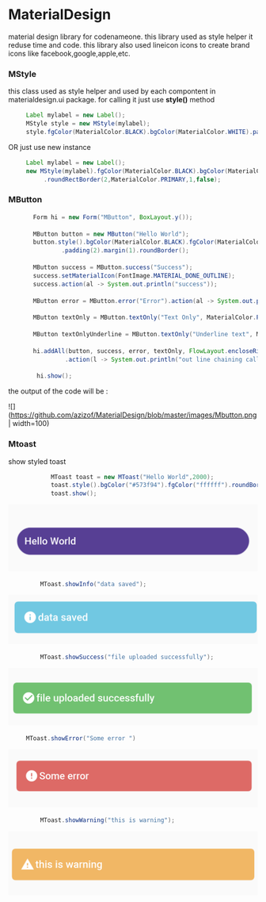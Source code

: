 # MaterialDesign
material design library for codenameone. this library used as style helper it reduse time and code.
this library also used lineicon icons to create brand icons like facebook,google,apple,etc.

### MStyle
this class used as style helper and used by each compontent in materialdesign.ui package. for calling it just use **style()** method 
```java
     Label mylabel = new Label();
     MStyle style = new MStyle(mylabel);
     style.fgColor(MaterialColor.BLACK).bgColor(MaterialColor.WHITE).padding(2).margin(2).roundRectBorder();
```
OR just use new instance 
```java
     Label mylabel = new Label();
     new MStyle(mylabel).fgColor(MaterialColor.BLACK).bgColor(MaterialColor.WHITE).padding(2).margin(2)
          .roundRectBorder(2,MaterialColor.PRIMARY,1,false);
```

### MButton
```java
       Form hi = new Form("MButton", BoxLayout.y());

       MButton button = new MButton("Hello World");
       button.style().bgColor(MaterialColor.BLACK).fgColor(MaterialColor.WHITE)
               .padding(2).margin(1).roundBorder();

       MButton success = MButton.success("Success");
       success.setMaterialIcon(FontImage.MATERIAL_DONE_OUTLINE);
       success.action(al -> System.out.println("success"));

       MButton error = MButton.error("Error").action(al -> System.out.println("Error"));

       MButton textOnly = MButton.textOnly("Text Only", MaterialColor.PRIMARY_DARK, false);

       MButton textOnlyUnderline = MButton.textOnly("Underline text", MaterialColor.PRIMARY_DARK, true);

       hi.addAll(button, success, error, textOnly, FlowLayout.encloseRight(textOnlyUnderline), MButton.outline("outline", 0xff0000)
                .action(l -> System.out.println("out line chaining call method")));

        hi.show();
```
the output of the code will be :

![](https://github.com/azizof/MaterialDesign/blob/master/images/Mbutton.png | width=100)

### Mtoast

show styled toast 
```java
            MToast toast = new MToast("Hello World",2000);
            toast.style().bgColor("#573f94").fgColor("ffffff").roundBorder(2,0xddd8e9);
            toast.show();
```
![alt text](https://github.com/azizof/MaterialDesign/blob/master/images/Mtoast.png "MToast example")

```java
         MToast.showInfo("data saved");
```
![alt text](https://github.com/azizof/MaterialDesign/blob/master/images/infoToast.png "MToast example")

```java
         MToast.showSuccess("file uploaded successfully");
```
![alt text](https://github.com/azizof/MaterialDesign/blob/master/images/successToast.png "MToast example")

```java
     MToast.showError("Some error ")
```
![alt text](https://github.com/azizof/MaterialDesign/blob/master/images/errorToast.png "MToast example")

```java
         MToast.showWarning("this is warning");

```
![alt text](https://github.com/azizof/MaterialDesign/blob/master/images/warningToast.png "MToast example")




